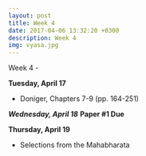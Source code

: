 ```yaml
---
layout: post
title: Week 4
date: 2017-04-06 13:32:20 +0300
description: Week 4
img: vyasa.jpg
---
```

Week 4 - 



**Tuesday, April 17**
- Doniger, Chapters 7-9 (pp. 164-251)

***Wednesday, April 18***
**Paper #1 Due**

**Thursday, April 19**
- Selections from the Mahabharata